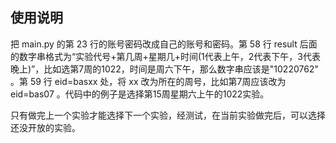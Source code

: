 
## 使用说明

把 main.py 的第 $23$ 行的账号密码改成自己的账号和密码。第 58 行 result 后面的数字串格式为“实验代号+第几周+星期几+时间(1代表上午，2代表下午，3代表晚上)”，比如选第7周的1022，时间是周六下午，那么数字串应该是"10220762" 。第 59 行 eid=basxx 处，将 xx 改为所在的周号，比如第7周应该改为 eid=bas07 。代码中的例子是选择第15周星期六上午的1022实验。

只有做完上一个实验才能选择下一个实验，经测试，在当前实验做完后，可以选择还没开放的实验。
